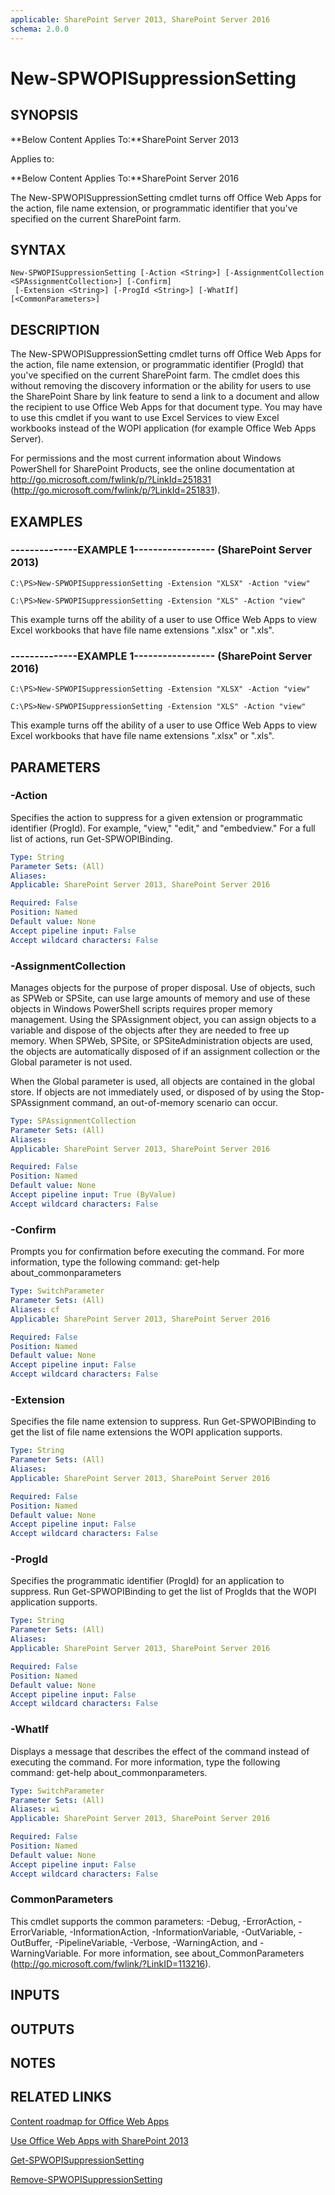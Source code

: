 ```yaml
---
applicable: SharePoint Server 2013, SharePoint Server 2016
schema: 2.0.0
---
```


# New-SPWOPISuppressionSetting

## SYNOPSIS
**Below Content Applies To:**SharePoint Server 2013

Applies to:

**Below Content Applies To:**SharePoint Server 2016

The New-SPWOPISuppressionSetting cmdlet turns off Office Web Apps for the action, file name extension, or programmatic identifier that you've specified on the current SharePoint farm.



## SYNTAX

```
New-SPWOPISuppressionSetting [-Action <String>] [-AssignmentCollection <SPAssignmentCollection>] [-Confirm]
 [-Extension <String>] [-ProgId <String>] [-WhatIf] [<CommonParameters>]
```

## DESCRIPTION
The New-SPWOPISuppressionSetting cmdlet turns off Office Web Apps for the action, file name extension, or programmatic identifier (ProgId) that you've specified on the current SharePoint farm. 
The cmdlet does this without removing the discovery information or the ability for users to use the SharePoint Share by link feature to send a link to a document and allow the recipient to use Office Web Apps for that document type.
You may have to use this cmdlet if you want to use Excel Services to view Excel workbooks instead of the WOPI application (for example Office Web Apps Server).

For permissions and the most current information about Windows PowerShell for SharePoint Products, see the online documentation at http://go.microsoft.com/fwlink/p/?LinkId=251831 (http://go.microsoft.com/fwlink/p/?LinkId=251831).

## EXAMPLES

### --------------EXAMPLE 1----------------- (SharePoint Server 2013)
```
C:\PS>New-SPWOPISuppressionSetting -Extension "XLSX" -Action "view"

C:\PS>New-SPWOPISuppressionSetting -Extension "XLS" -Action "view"
```

This example turns off the ability of a user to use Office Web Apps to view  Excel workbooks that have file name extensions ".xlsx" or ".xls".

### --------------EXAMPLE 1----------------- (SharePoint Server 2016)
```
C:\PS>New-SPWOPISuppressionSetting -Extension "XLSX" -Action "view"

C:\PS>New-SPWOPISuppressionSetting -Extension "XLS" -Action "view"
```

This example turns off the ability of a user to use Office Web Apps to view  Excel workbooks that have file name extensions ".xlsx" or ".xls".

## PARAMETERS

### -Action
Specifies the action to suppress for a given extension or programmatic identifier (ProgId).
For example, "view," "edit," and "embedview." For a full list of actions, run Get-SPWOPIBinding.

```yaml
Type: String
Parameter Sets: (All)
Aliases: 
Applicable: SharePoint Server 2013, SharePoint Server 2016

Required: False
Position: Named
Default value: None
Accept pipeline input: False
Accept wildcard characters: False
```

### -AssignmentCollection
Manages objects for the purpose of proper disposal.
Use of objects, such as SPWeb or SPSite, can use large amounts of memory and use of these objects in Windows PowerShell scripts requires proper memory management.
Using the SPAssignment object, you can assign objects to a variable and dispose of the objects after they are needed to free up memory.
When SPWeb, SPSite, or SPSiteAdministration objects are used, the objects are automatically disposed of if an assignment collection or the Global parameter is not used.

When the Global parameter is used, all objects are contained in the global store.
If objects are not immediately used, or disposed of by using the Stop-SPAssignment command, an out-of-memory scenario can occur.

```yaml
Type: SPAssignmentCollection
Parameter Sets: (All)
Aliases: 
Applicable: SharePoint Server 2013, SharePoint Server 2016

Required: False
Position: Named
Default value: None
Accept pipeline input: True (ByValue)
Accept wildcard characters: False
```

### -Confirm
Prompts you for confirmation before executing the command.
For more information, type the following command: get-help about_commonparameters

```yaml
Type: SwitchParameter
Parameter Sets: (All)
Aliases: cf
Applicable: SharePoint Server 2013, SharePoint Server 2016

Required: False
Position: Named
Default value: None
Accept pipeline input: False
Accept wildcard characters: False
```

### -Extension
Specifies the file name extension to suppress.
Run Get-SPWOPIBinding to get the list of file name extensions the WOPI application supports.

```yaml
Type: String
Parameter Sets: (All)
Aliases: 
Applicable: SharePoint Server 2013, SharePoint Server 2016

Required: False
Position: Named
Default value: None
Accept pipeline input: False
Accept wildcard characters: False
```

### -ProgId
Specifies the programmatic identifier (ProgId) for an application to suppress.
Run Get-SPWOPIBinding to get the list of ProgIds that the WOPI application supports.

```yaml
Type: String
Parameter Sets: (All)
Aliases: 
Applicable: SharePoint Server 2013, SharePoint Server 2016

Required: False
Position: Named
Default value: None
Accept pipeline input: False
Accept wildcard characters: False
```

### -WhatIf
Displays a message that describes the effect of the command instead of executing the command.
For more information, type the following command: get-help about_commonparameters.

```yaml
Type: SwitchParameter
Parameter Sets: (All)
Aliases: wi
Applicable: SharePoint Server 2013, SharePoint Server 2016

Required: False
Position: Named
Default value: None
Accept pipeline input: False
Accept wildcard characters: False
```

### CommonParameters
This cmdlet supports the common parameters: -Debug, -ErrorAction, -ErrorVariable, -InformationAction, -InformationVariable, -OutVariable, -OutBuffer, -PipelineVariable, -Verbose, -WarningAction, and -WarningVariable. For more information, see about_CommonParameters (http://go.microsoft.com/fwlink/?LinkID=113216).

## INPUTS

## OUTPUTS

## NOTES

## RELATED LINKS

[Content roadmap for Office Web Apps]()

[Use Office Web Apps with SharePoint 2013]()

[Get-SPWOPISuppressionSetting]()

[Remove-SPWOPISuppressionSetting]()

